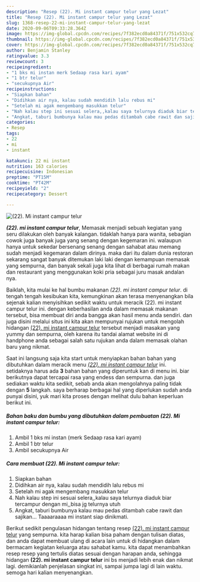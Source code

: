 ```yaml
---
description: "Resep (22). Mi instant campur telur yang Lezat"
title: "Resep (22). Mi instant campur telur yang Lezat"
slug: 1368-resep-22-mi-instant-campur-telur-yang-lezat
date: 2020-09-06T09:33:28.364Z
image: https://img-global.cpcdn.com/recipes/7f382ecd0a84371f/751x532cq70/22-mi-instant-campur-telur-foto-resep-utama.jpg
thumbnail: https://img-global.cpcdn.com/recipes/7f382ecd0a84371f/751x532cq70/22-mi-instant-campur-telur-foto-resep-utama.jpg
cover: https://img-global.cpcdn.com/recipes/7f382ecd0a84371f/751x532cq70/22-mi-instant-campur-telur-foto-resep-utama.jpg
author: Benjamin Stanley
ratingvalue: 3.3
reviewcount: 3
recipeingredient:
- "1 bks mi instan merk Sedaap rasa kari ayam"
- "1 btr telur"
- "secukupnya Air"
recipeinstructions:
- "Siapkan bahan"
- "Didihkan air nya, kalau sudah mendidih lalu rebus mi"
- "Setelah mi agak mengembang masukkan telur"
- "Nah kalau step ini sesuai selera,,kalau saya telurnya diaduk biar tercampur dengan mi,,bisa jg telurnya utuh"
- "Angkat, taburi bumbunya kalau mau pedas ditambah cabe rawit dan sajikan... Taaaaraaaa mi instant siap dinikmati."
categories:
- Resep
tags:
- 22
- mi
- instant

katakunci: 22 mi instant 
nutrition: 163 calories
recipecuisine: Indonesian
preptime: "PT15M"
cooktime: "PT42M"
recipeyield: "2"
recipecategory: Dessert

---
```



![(22). Mi instant campur telur](https://img-global.cpcdn.com/recipes/7f382ecd0a84371f/751x532cq70/22-mi-instant-campur-telur-foto-resep-utama.jpg)

<b><i>(22). mi instant campur telur</i></b>, Memasak menjadi sebuah kegiatan yang seru dilakukan oleh banyak kalangan. tidaklah hanya para wanita, sebagian cowok juga banyak juga yang senang dengan kegemaran ini. walaupun hanya untuk sekedar bersenang senang dengan sahabat atau memang sudah menjadi kegemaran dalam dirinya. maka dari itu dalam dunia restoran sekarang sangat banyak ditemukan laki laki dengan kemampuan memasak yang sempurna, dan banyak sekali juga kita lihat di berbagai rumah makan dan restaurant yang menggunakan koki pria sebagai juru masak andalan nya.



Baiklah, kita mulai ke hal bumbu makanan <i>(22). mi instant campur telur</i>. di tengah tengah kesibukan kita, kemungkinan akan terasa menyenangkan bila sejenak kalian menyisihkan sedikit waktu untuk meracik (22). mi instant campur telur ini. dengan keberhasilan anda dalam memasak makanan tersebut, bisa membuat diri anda bangga akan hasil menu anda sendiri. dan juga disini melalui situs ini kita akan mempunyai rujukan untuk mengolah hidangan <u>(22). mi instant campur telur</u> tersebut menjadi masakan yang yummy dan sempurna, oleh karena itu tandai alamat website ini di handphone anda sebagai salah satu rujukan anda dalam memasak olahan baru yang nikmat.


Saat ini langsung saja kita start untuk menyiapkan bahan bahan yang dibutuhkan dalam meracik menu <u><i>(22). mi instant campur telur</i></u> ini. setidaknya harus ada <b>3</b> bahan bahan yang diperuntuk kan di menu ini. biar berikutnya dapat tercapai rasa yang endess dan sempurna. dan juga sediakan waktu kita sedikit, sebab anda akan mengolahnya paling tidak dengan <b>5</b> langkah. saya berharap berbagai hal yang diperlukan sudah anda punyai disini, yuk mari kita proses dengan melihat dulu bahan keperluan berikut ini.

<!--inarticleads1-->

##### Bahan baku dan bumbu yang dibutuhkan dalam pembuatan (22). Mi instant campur telur:

1. Ambil 1 bks mi instan (merk Sedaap rasa kari ayam)
1. Ambil 1 btr telur
1. Ambil secukupnya Air




<!--inarticleads2-->

##### Cara membuat (22). Mi instant campur telur:

1. Siapkan bahan
1. Didihkan air nya, kalau sudah mendidih lalu rebus mi
1. Setelah mi agak mengembang masukkan telur
1. Nah kalau step ini sesuai selera,,kalau saya telurnya diaduk biar tercampur dengan mi,,bisa jg telurnya utuh
1. Angkat, taburi bumbunya kalau mau pedas ditambah cabe rawit dan sajikan... Taaaaraaaa mi instant siap dinikmati.




Berikut sedikit pengulasan hidangan tentang resep <u>(22). mi instant campur telur</u> yang sempurna. kita harap kalian bisa paham dengan tulisan diatas, dan anda dapat membuat ulang di acara lain untuk di hidangkan dalam bermacam kegiatan keluarga atau sahabat kamu. kita dapat menambahkan resep resep yang tertulis diatas sesuai dengan harapan anda, sehingga hidangan <b>(22). mi instant campur telur</b> ini bs menjadi lebih enak dan nikmat lagi. demikianlah penjelasan singkat ini, sampai jumpa lagi di lain waktu. semoga hari kalian menyenangkan.
